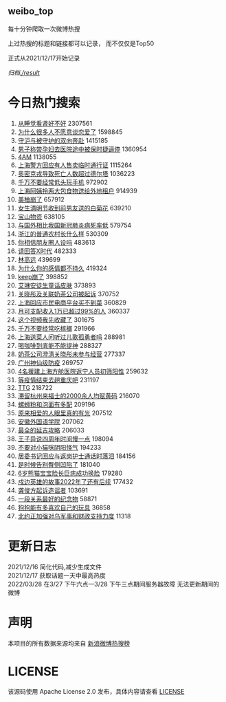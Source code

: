 weibo_top  
---
每十分钟爬取一次微博热搜  

上过热搜的标题和链接都可以记录， 而不仅仅是Top50

正式从2021/12/17开始记录  

*归档[./result](./result/)*

# 今日热门搜索  
1. [从睡觉看肾好不好](https://s.weibo.com//weibo?q=%23%E4%BB%8E%E7%9D%A1%E8%A7%89%E7%9C%8B%E8%82%BE%E5%A5%BD%E4%B8%8D%E5%A5%BD%23&Refer=top) 2307561
2. [为什么很多人不愿意谈恋爱了](https://s.weibo.com//weibo?q=%23%E4%B8%BA%E4%BB%80%E4%B9%88%E5%BE%88%E5%A4%9A%E4%BA%BA%E4%B8%8D%E6%84%BF%E6%84%8F%E8%B0%88%E6%81%8B%E7%88%B1%E4%BA%86%23&Refer=top) 1598845
3. [守沪与被守护的双向奔赴](https://s.weibo.com//weibo?q=%23%E5%AE%88%E6%B2%AA%E4%B8%8E%E8%A2%AB%E5%AE%88%E6%8A%A4%E7%9A%84%E5%8F%8C%E5%90%91%E5%A5%94%E8%B5%B4%23&Refer=top) 1415185
4. [男子称带孕妇去医院途中被保时捷逼停](https://s.weibo.com//weibo?q=%23%E7%94%B7%E5%AD%90%E7%A7%B0%E5%B8%A6%E5%AD%95%E5%A6%87%E5%8E%BB%E5%8C%BB%E9%99%A2%E9%80%94%E4%B8%AD%E8%A2%AB%E4%BF%9D%E6%97%B6%E6%8D%B7%E9%80%BC%E5%81%9C%23&Refer=top) 1360954
5. [4AM](https://s.weibo.com//weibo?q=4AM&Refer=top) 1138055
6. [上海警方回应有人售卖临时通行证](https://s.weibo.com//weibo?q=%23%E4%B8%8A%E6%B5%B7%E8%AD%A6%E6%96%B9%E5%9B%9E%E5%BA%94%E6%9C%89%E4%BA%BA%E5%94%AE%E5%8D%96%E4%B8%B4%E6%97%B6%E9%80%9A%E8%A1%8C%E8%AF%81%23&Refer=top) 1115264
7. [奥密克戎导致死亡人数超过德尔塔](https://s.weibo.com//weibo?q=%23%E5%A5%A5%E5%AF%86%E5%85%8B%E6%88%8E%E5%AF%BC%E8%87%B4%E6%AD%BB%E4%BA%A1%E4%BA%BA%E6%95%B0%E8%B6%85%E8%BF%87%E5%BE%B7%E5%B0%94%E5%A1%94%23&Refer=top) 1036223
8. [千万不要经常低头玩手机](https://s.weibo.com//weibo?q=%23%E5%8D%83%E4%B8%87%E4%B8%8D%E8%A6%81%E7%BB%8F%E5%B8%B8%E4%BD%8E%E5%A4%B4%E7%8E%A9%E6%89%8B%E6%9C%BA%23&Refer=top) 972902
9. [上海阿姨拎两大包食物送给外地租户](https://s.weibo.com//weibo?q=%23%E4%B8%8A%E6%B5%B7%E9%98%BF%E5%A7%A8%E6%8B%8E%E4%B8%A4%E5%A4%A7%E5%8C%85%E9%A3%9F%E7%89%A9%E9%80%81%E7%BB%99%E5%A4%96%E5%9C%B0%E7%A7%9F%E6%88%B7%23&Refer=top) 914939
10. [美柚崩了](https://s.weibo.com//weibo?q=%23%E7%BE%8E%E6%9F%9A%E5%B4%A9%E4%BA%86%23&Refer=top) 657912
11. [女生清明节收到前男友送的白菊花](https://s.weibo.com//weibo?q=%23%E5%A5%B3%E7%94%9F%E6%B8%85%E6%98%8E%E8%8A%82%E6%94%B6%E5%88%B0%E5%89%8D%E7%94%B7%E5%8F%8B%E9%80%81%E7%9A%84%E7%99%BD%E8%8F%8A%E8%8A%B1%23&Refer=top) 639210
12. [宝山物资](https://s.weibo.com//weibo?q=%23%E5%AE%9D%E5%B1%B1%E7%89%A9%E8%B5%84%23&Refer=top) 638105
13. [与国外相比我国新冠肺炎病死率低](https://s.weibo.com//weibo?q=%23%E4%B8%8E%E5%9B%BD%E5%A4%96%E7%9B%B8%E6%AF%94%E6%88%91%E5%9B%BD%E6%96%B0%E5%86%A0%E8%82%BA%E7%82%8E%E7%97%85%E6%AD%BB%E7%8E%87%E4%BD%8E%23&Refer=top) 579754
14. [浙江的普通农村长什么样](https://s.weibo.com//weibo?q=%23%E6%B5%99%E6%B1%9F%E7%9A%84%E6%99%AE%E9%80%9A%E5%86%9C%E6%9D%91%E9%95%BF%E4%BB%80%E4%B9%88%E6%A0%B7%23&Refer=top) 530309
15. [你相信朋友圈人设吗](https://s.weibo.com//weibo?q=%23%E4%BD%A0%E7%9B%B8%E4%BF%A1%E6%9C%8B%E5%8F%8B%E5%9C%88%E4%BA%BA%E8%AE%BE%E5%90%97%23&Refer=top) 483613
16. [请回答X时代](https://s.weibo.com//weibo?q=%E8%AF%B7%E5%9B%9E%E7%AD%94X%E6%97%B6%E4%BB%A3&Refer=top) 482333
17. [林高远](https://s.weibo.com//weibo?q=%E6%9E%97%E9%AB%98%E8%BF%9C&Refer=top) 439699
18. [为什么你的感情都不持久](https://s.weibo.com//weibo?q=%23%E4%B8%BA%E4%BB%80%E4%B9%88%E4%BD%A0%E7%9A%84%E6%84%9F%E6%83%85%E9%83%BD%E4%B8%8D%E6%8C%81%E4%B9%85%23&Refer=top) 419324
19. [keep崩了](https://s.weibo.com//weibo?q=%23keep%E5%B4%A9%E4%BA%86%23&Refer=top) 398852
20. [艾琳安徒生童话皮肤](https://s.weibo.com//weibo?q=%23%E8%89%BE%E7%90%B3%E5%AE%89%E5%BE%92%E7%94%9F%E7%AB%A5%E8%AF%9D%E7%9A%AE%E8%82%A4%23&Refer=top) 373893
21. [关晓彤及关联奶茶公司被起诉](https://s.weibo.com//weibo?q=%23%E5%85%B3%E6%99%93%E5%BD%A4%E5%8F%8A%E5%85%B3%E8%81%94%E5%A5%B6%E8%8C%B6%E5%85%AC%E5%8F%B8%E8%A2%AB%E8%B5%B7%E8%AF%89%23&Refer=top) 370752
22. [上海回应市民电商平台买不到菜](https://s.weibo.com//weibo?q=%23%E4%B8%8A%E6%B5%B7%E5%9B%9E%E5%BA%94%E5%B8%82%E6%B0%91%E7%94%B5%E5%95%86%E5%B9%B3%E5%8F%B0%E4%B9%B0%E4%B8%8D%E5%88%B0%E8%8F%9C%23&Refer=top) 360829
23. [月可支配收入1万已超过99%的人](https://s.weibo.com//weibo?q=%23%E6%9C%88%E5%8F%AF%E6%94%AF%E9%85%8D%E6%94%B6%E5%85%A51%E4%B8%87%E5%B7%B2%E8%B6%85%E8%BF%8799%25%E7%9A%84%E4%BA%BA%23&Refer=top) 360337
24. [这个视频我先收藏了](https://s.weibo.com//weibo?q=%23%E8%BF%99%E4%B8%AA%E8%A7%86%E9%A2%91%E6%88%91%E5%85%88%E6%94%B6%E8%97%8F%E4%BA%86%23&Refer=top) 301675
25. [千万不要经常吃槟榔](https://s.weibo.com//weibo?q=%23%E5%8D%83%E4%B8%87%E4%B8%8D%E8%A6%81%E7%BB%8F%E5%B8%B8%E5%90%83%E6%A7%9F%E6%A6%94%23&Refer=top) 291966
26. [上海送菜人问听过儿歌孤勇者吗](https://s.weibo.com//weibo?q=%23%E4%B8%8A%E6%B5%B7%E9%80%81%E8%8F%9C%E4%BA%BA%E9%97%AE%E5%90%AC%E8%BF%87%E5%84%BF%E6%AD%8C%E5%AD%A4%E5%8B%87%E8%80%85%E5%90%97%23&Refer=top) 288981
27. [喝咖啡到底能不能提神](https://s.weibo.com//weibo?q=%23%E5%96%9D%E5%92%96%E5%95%A1%E5%88%B0%E5%BA%95%E8%83%BD%E4%B8%8D%E8%83%BD%E6%8F%90%E7%A5%9E%23&Refer=top) 288327
28. [奶茶公司澄清关晓彤未参与经营](https://s.weibo.com//weibo?q=%23%E5%A5%B6%E8%8C%B6%E5%85%AC%E5%8F%B8%E6%BE%84%E6%B8%85%E5%85%B3%E6%99%93%E5%BD%A4%E6%9C%AA%E5%8F%82%E4%B8%8E%E7%BB%8F%E8%90%A5%23&Refer=top) 277337
29. [广州神仙级防疫](https://s.weibo.com//weibo?q=%23%E5%B9%BF%E5%B7%9E%E7%A5%9E%E4%BB%99%E7%BA%A7%E9%98%B2%E7%96%AB%23&Refer=top) 269757
30. [4名援建上海方舱医院返宁人员初筛阳性](https://s.weibo.com//weibo?q=%234%E5%90%8D%E6%8F%B4%E5%BB%BA%E4%B8%8A%E6%B5%B7%E6%96%B9%E8%88%B1%E5%8C%BB%E9%99%A2%E8%BF%94%E5%AE%81%E4%BA%BA%E5%91%98%E5%88%9D%E7%AD%9B%E9%98%B3%E6%80%A7%23&Refer=top) 259632
31. [等疫情结束去趟重庆吧](https://s.weibo.com//weibo?q=%23%E7%AD%89%E7%96%AB%E6%83%85%E7%BB%93%E6%9D%9F%E5%8E%BB%E8%B6%9F%E9%87%8D%E5%BA%86%E5%90%A7%23&Refer=top) 231197
32. [TTG](https://s.weibo.com//weibo?q=TTG&Refer=top) 218722
33. [滞留杭州来福士的2000余人均赋黄码](https://s.weibo.com//weibo?q=%23%E6%BB%9E%E7%95%99%E6%9D%AD%E5%B7%9E%E6%9D%A5%E7%A6%8F%E5%A3%AB%E7%9A%842000%E4%BD%99%E4%BA%BA%E5%9D%87%E8%B5%8B%E9%BB%84%E7%A0%81%23&Refer=top) 216070
34. [螺蛳粉和泡面有多配](https://s.weibo.com//weibo?q=%23%E8%9E%BA%E8%9B%B3%E7%B2%89%E5%92%8C%E6%B3%A1%E9%9D%A2%E6%9C%89%E5%A4%9A%E9%85%8D%23&Refer=top) 209196
35. [原来相爱的人眼里真的有光](https://s.weibo.com//weibo?q=%23%E5%8E%9F%E6%9D%A5%E7%9B%B8%E7%88%B1%E7%9A%84%E4%BA%BA%E7%9C%BC%E9%87%8C%E7%9C%9F%E7%9A%84%E6%9C%89%E5%85%89%23&Refer=top) 207512
36. [安徽外国语学院](https://s.weibo.com//weibo?q=%E5%AE%89%E5%BE%BD%E5%A4%96%E5%9B%BD%E8%AF%AD%E5%AD%A6%E9%99%A2&Refer=top) 207062
37. [最全的延吉攻略](https://s.weibo.com//weibo?q=%23%E6%9C%80%E5%85%A8%E7%9A%84%E5%BB%B6%E5%90%89%E6%94%BB%E7%95%A5%23&Refer=top) 206033
38. [王子异说四周年时间慢一点](https://s.weibo.com//weibo?q=%23%E7%8E%8B%E5%AD%90%E5%BC%82%E8%AF%B4%E5%9B%9B%E5%91%A8%E5%B9%B4%E6%97%B6%E9%97%B4%E6%85%A2%E4%B8%80%E7%82%B9%23&Refer=top) 198094
39. [不要对小猫咪阴阳怪气](https://s.weibo.com//weibo?q=%23%E4%B8%8D%E8%A6%81%E5%AF%B9%E5%B0%8F%E7%8C%AB%E5%92%AA%E9%98%B4%E9%98%B3%E6%80%AA%E6%B0%94%23&Refer=top) 194233
40. [居委书记回应与返岗护士通话时落泪](https://s.weibo.com//weibo?q=%23%E5%B1%85%E5%A7%94%E4%B9%A6%E8%AE%B0%E5%9B%9E%E5%BA%94%E4%B8%8E%E8%BF%94%E5%B2%97%E6%8A%A4%E5%A3%AB%E9%80%9A%E8%AF%9D%E6%97%B6%E8%90%BD%E6%B3%AA%23&Refer=top) 184156
41. [是时候告别臀侧凹陷了](https://s.weibo.com//weibo?q=%23%E6%98%AF%E6%97%B6%E5%80%99%E5%91%8A%E5%88%AB%E8%87%80%E4%BE%A7%E5%87%B9%E9%99%B7%E4%BA%86%23&Refer=top) 181040
42. [6岁熊猫宝宝脸长巨痣成功换脸](https://s.weibo.com//weibo?q=%236%E5%B2%81%E7%86%8A%E7%8C%AB%E5%AE%9D%E5%AE%9D%E8%84%B8%E9%95%BF%E5%B7%A8%E7%97%A3%E6%88%90%E5%8A%9F%E6%8D%A2%E8%84%B8%23&Refer=top) 179280
43. [戍边英雄的故事2022年了还有后续](https://s.weibo.com//weibo?q=%23%E6%88%8D%E8%BE%B9%E8%8B%B1%E9%9B%84%E7%9A%84%E6%95%85%E4%BA%8B2022%E5%B9%B4%E4%BA%86%E8%BF%98%E6%9C%89%E5%90%8E%E7%BB%AD%23&Refer=top) 177432
44. [龚俊方起诉造谣者](https://s.weibo.com//weibo?q=%23%E9%BE%9A%E4%BF%8A%E6%96%B9%E8%B5%B7%E8%AF%89%E9%80%A0%E8%B0%A3%E8%80%85%23&Refer=top) 103691
45. [一段关系最好的纪念物](https://s.weibo.com//weibo?q=%23%E4%B8%80%E6%AE%B5%E5%85%B3%E7%B3%BB%E6%9C%80%E5%A5%BD%E7%9A%84%E7%BA%AA%E5%BF%B5%E7%89%A9%23&Refer=top) 58871
46. [狗狗能有多喜欢自己的玩具](https://s.weibo.com//weibo?q=%23%E7%8B%97%E7%8B%97%E8%83%BD%E6%9C%89%E5%A4%9A%E5%96%9C%E6%AC%A2%E8%87%AA%E5%B7%B1%E7%9A%84%E7%8E%A9%E5%85%B7%23&Refer=top) 36858
47. [北约正加强对乌军事和财政支持力度](https://s.weibo.com//weibo?q=%23%E5%8C%97%E7%BA%A6%E6%AD%A3%E5%8A%A0%E5%BC%BA%E5%AF%B9%E4%B9%8C%E5%86%9B%E4%BA%8B%E5%92%8C%E8%B4%A2%E6%94%BF%E6%94%AF%E6%8C%81%E5%8A%9B%E5%BA%A6%23&Refer=top) 11318
# 更新日志  
2021/12/16  简化代码,减少生成文件  
2021/12/17  获取话题一天中最高热度  
2022/03/28  在3/27 下午六点—3/28 下午三点期间服务器故障 无法更新期间的微博  
# 声明  
本项目的所有数据来源均来自 [新浪微博热搜榜](https://s.weibo.com/top/summary)  

# LICENSE
该源码使用 Apache License 2.0 发布，具体内容请查看 [LICENSE](./LICENSE)
